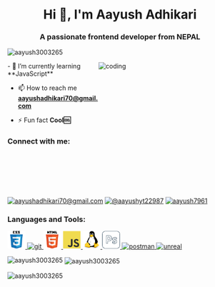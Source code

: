 <h1 align="center">Hi 👋, I'm Aayush Adhikari</h1>
<h3 align="center">A passionate frontend developer from NEPAL</h3>

<p align="left"> <img src="https://komarev.com/ghpvc/?username=aayush3003265&label=Profile%20views&color=0e75b6&style=flat" alt="aayush3003265" /> </p>
<img align="right" alt="coding" width="300" height = "300"src="https://media4.giphy.com/media/v1.Y2lkPTc5MGI3NjExNDl2cDhsa2d0dTZ6YmQzYXIzZzV3Y3l5Y3Rrdjg0ZDV6aDB4MnY1eSZlcD12MV9pbnRlcm5hbF9naWZfYnlfaWQmY3Q9Zw/VTtANKl0beDFQRLDTh/giphy.gif">
- 🌱 I’m currently learning **JavaScript**

- 📫 How to reach me **aayushadhikari70@gmail.com**

- ⚡ Fun fact **Cool🆒**

<h3 align="left">Connect with me:</h3>
<p align="left">
<a href="https://fb.com/aayushadhikari70@gmail.com" target="blank"><img align="center" src="https://raw.githubusercontent.com/rahuldkjain/github-profile-readme-generator/master/src/images/icons/Social/facebook.svg" alt="aayushadhikari70@gmail.com" height="30" width="40" /></a>
<a href="https://www.youtube.com/@Aayushyt22987" target="blank"><img align="center" src="https://raw.githubusercontent.com/rahuldkjain/github-profile-readme-generator/master/src/images/icons/Social/youtube.svg" alt="@aayushyt22987" height="30" width="40" /></a>
<a href="https://discord.gg/aayush7961" target="blank"><img align="center" src="https://raw.githubusercontent.com/rahuldkjain/github-profile-readme-generator/master/src/images/icons/Social/discord.svg" alt="aayush7961" height="30" width="40" /></a>
</p>

<h3 align="left">Languages and Tools:</h3>
<p align="left"> <a href="https://www.w3schools.com/css/" target="_blank" rel="noreferrer"> <img src="https://raw.githubusercontent.com/devicons/devicon/master/icons/css3/css3-original-wordmark.svg" alt="css3" width="40" height="40"/> </a> <a href="https://git-scm.com/" target="_blank" rel="noreferrer"> <img src="https://www.vectorlogo.zone/logos/git-scm/git-scm-icon.svg" alt="git" width="40" height="40"/> </a> <a href="https://www.w3.org/html/" target="_blank" rel="noreferrer"> <img src="https://raw.githubusercontent.com/devicons/devicon/master/icons/html5/html5-original-wordmark.svg" alt="html5" width="40" height="40"/> </a> <a href="https://developer.mozilla.org/en-US/docs/Web/JavaScript" target="_blank" rel="noreferrer"> <img src="https://raw.githubusercontent.com/devicons/devicon/master/icons/javascript/javascript-original.svg" alt="javascript" width="40" height="40"/> </a> <a href="https://www.linux.org/" target="_blank" rel="noreferrer"> <img src="https://raw.githubusercontent.com/devicons/devicon/master/icons/linux/linux-original.svg" alt="linux" width="40" height="40"/> </a> <a href="https://www.photoshop.com/en" target="_blank" rel="noreferrer"> <img src="https://raw.githubusercontent.com/devicons/devicon/master/icons/photoshop/photoshop-line.svg" alt="photoshop" width="40" height="40"/> </a> <a href="https://postman.com" target="_blank" rel="noreferrer"> <img src="https://www.vectorlogo.zone/logos/getpostman/getpostman-icon.svg" alt="postman" width="40" height="40"/> </a> <a href="https://tailwindcss.com/" target="_blank" rel="noreferrer">  <img src="https://raw.githubusercontent.com/kenangundogan/fontisto/036b7eca71aab1bef8e6a0518f7329f13ed62f6b/icons/svg/brand/unreal-engine.svg" alt="unreal" width="40" height="40"/> </a> </p>

<p><img align="left" src="https://github-readme-stats.vercel.app/api/top-langs?username=aayush3003265&show_icons=true&locale=en&layout=compact" alt="aayush3003265" /></p>

<p>&nbsp;<img align="center" src="https://github-readme-stats.vercel.app/api?username=aayush3003265&show_icons=true&locale=en" alt="aayush3003265" /></p>

<p><img align="center" src="https://github-readme-streak-stats.herokuapp.com/?user=aayush3003265&" alt="aayush3003265" /></p>
